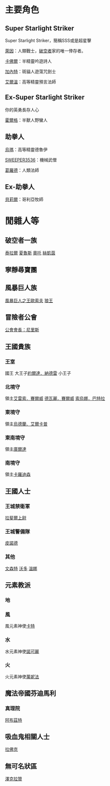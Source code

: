 <!-- TITLE: 角色列表 -->
<!-- SUBTITLE: 就列表喇幹，外加幻想中的聲優ㄛ -->

# 主要角色
## Super Starlight Striker
Super Starlight Striker，簡稱SSS或是超星擊

[萊因](萊因)：人類戰士，[破空者](/組織/破空者一族)家的唯一倖存者。

[卡佛爾](卡佛爾)：半精靈吟遊詩人

[加內特](加內特)：斑貓人遊蕩咒劍士

[艾爾溫](艾爾溫)：高等精靈預言法師

## Ex-Super Starlight Striker
你的英勇長存人心

[霍爾格](霍爾格)：半獸人野蠻人

## 助拳人
[烏瑪](烏馬)：高等精靈德魯伊

[SWEEPER3536](SWEEPER3536)：機械武僧

[葛羅德](葛羅德)：人類法師

## Ex-助拳人
[貝莉爾](貝莉爾)：哥利亞牧師
# 閒雜人等
## 破空者一族
[泰拉爾](泰拉爾)
[夏魯斯](夏魯斯)
[奧托](奧托)
[絲凱茵](絲凱茵)
## 寧靜尋寶團
## 風暴巨人族
[風暴巨人之王歐索夫](歐索夫)
[狼王](狼王)
## 冒險者公會
[公會會長：尼里斯](公會會長)
## 王國貴族
### 王室
國王
大王子[約爾達．納德雷](約爾達)
小王子
### 北境守
領主[艾雷索．賽爾威](艾雷索)
[德瓦麗．賽爾威](德瓦麗)
[索烏娜．巴特拉](索烏娜)
### 東境守
領主[烏德蘭．艾爾卡普](烏德蘭)
### 東南境守
領主[庫爾達](庫爾達)
### 南境守
領主[卡羅迪森](卡羅迪森)
## 王國人士
### 王城禁衛軍
[拉斐爾上尉](拉斐爾)
### 王城警備隊
[皮諾德](皮諾德)
### 其他
[文森特](文森特)
[沃多](沃多)
[溫娜](溫娜)
## 元素教派
### 地
### 風
風元素神使[卡特](卡特)
### 水
水元素神使[諾可麗](諾可麗)
### 火
火元素神使[萬妮法](萬妮法)
## 魔法帝國芬迪馬利
### 真理院
[阿布茲特](阿布茲特)
## 吸血鬼相關人士
[拉佛克](拉佛克)
## 無可名狀區
[澤克拉贊](澤克拉贊)